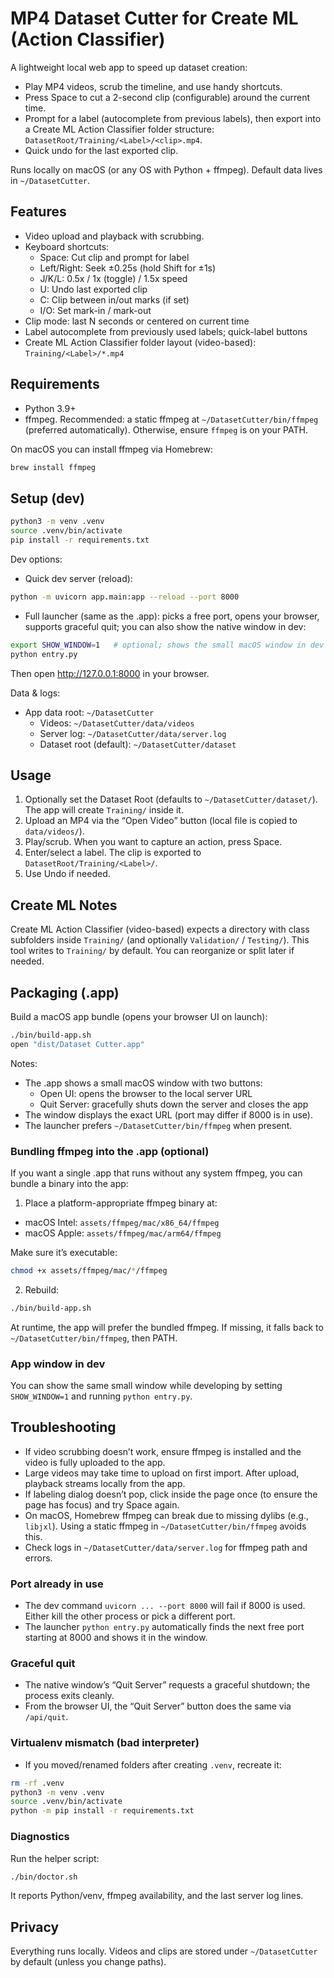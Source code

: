 # MP4 Dataset Cutter for Create ML (Action Classifier)

A lightweight local web app to speed up dataset creation:

- Play MP4 videos, scrub the timeline, and use handy shortcuts.
- Press Space to cut a 2-second clip (configurable) around the current time.
- Prompt for a label (autocomplete from previous labels), then export into a Create ML Action Classifier folder structure: `DatasetRoot/Training/<Label>/<clip>.mp4`.
- Quick undo for the last exported clip.

Runs locally on macOS (or any OS with Python + ffmpeg). Default data lives in `~/DatasetCutter`.

## Features

- Video upload and playback with scrubbing.
- Keyboard shortcuts:
  - Space: Cut clip and prompt for label
  - Left/Right: Seek ±0.25s (hold Shift for ±1s)
  - J/K/L: 0.5x / 1x (toggle) / 1.5x speed
  - U: Undo last exported clip
  - C: Clip between in/out marks (if set)
  - I/O: Set mark-in / mark-out
- Clip mode: last N seconds or centered on current time
- Label autocomplete from previously used labels; quick-label buttons
- Create ML Action Classifier folder layout (video-based): `Training/<Label>/*.mp4`

## Requirements

- Python 3.9+
- ffmpeg. Recommended: a static ffmpeg at `~/DatasetCutter/bin/ffmpeg` (preferred automatically). Otherwise, ensure `ffmpeg` is on your PATH.

On macOS you can install ffmpeg via Homebrew:

```bash
brew install ffmpeg
```

## Setup (dev)

```bash
python3 -m venv .venv
source .venv/bin/activate
pip install -r requirements.txt
```

Dev options:

- Quick dev server (reload):
```bash
python -m uvicorn app.main:app --reload --port 8000
```

- Full launcher (same as the .app): picks a free port, opens your browser, supports graceful quit; you can also show the native window in dev:
```bash
export SHOW_WINDOW=1   # optional; shows the small macOS window in dev
python entry.py
```

Then open http://127.0.0.1:8000 in your browser.

Data & logs:
- App data root: `~/DatasetCutter`
  - Videos: `~/DatasetCutter/data/videos`
  - Server log: `~/DatasetCutter/data/server.log`
  - Dataset root (default): `~/DatasetCutter/dataset`

## Usage

1. Optionally set the Dataset Root (defaults to `~/DatasetCutter/dataset/`). The app will create `Training/` inside it.
2. Upload an MP4 via the “Open Video” button (local file is copied to `data/videos/`).
3. Play/scrub. When you want to capture an action, press Space.
4. Enter/select a label. The clip is exported to `DatasetRoot/Training/<Label>/`.
5. Use Undo if needed.

## Create ML Notes

Create ML Action Classifier (video-based) expects a directory with class subfolders inside `Training/` (and optionally `Validation/` / `Testing/`). This tool writes to `Training/` by default. You can reorganize or split later if needed.

## Packaging (.app)

Build a macOS app bundle (opens your browser UI on launch):

```bash
./bin/build-app.sh
open "dist/Dataset Cutter.app"
```

Notes:
- The .app shows a small macOS window with two buttons:
  - Open UI: opens the browser to the local server URL
  - Quit Server: gracefully shuts down the server and closes the app
- The window displays the exact URL (port may differ if 8000 is in use).
- The launcher prefers `~/DatasetCutter/bin/ffmpeg` when present.

### Bundling ffmpeg into the .app (optional)

If you want a single .app that runs without any system ffmpeg, you can bundle a binary into the app:

1) Place a platform-appropriate ffmpeg binary at:

  - macOS Intel:  `assets/ffmpeg/mac/x86_64/ffmpeg`
  - macOS Apple:  `assets/ffmpeg/mac/arm64/ffmpeg`

  Make sure it’s executable:

  ```bash
  chmod +x assets/ffmpeg/mac/*/ffmpeg
  ```

2) Rebuild:

```bash
./bin/build-app.sh
```

At runtime, the app will prefer the bundled ffmpeg. If missing, it falls back to `~/DatasetCutter/bin/ffmpeg`, then PATH.

### App window in dev

You can show the same small window while developing by setting `SHOW_WINDOW=1` and running `python entry.py`.

## Troubleshooting

- If video scrubbing doesn’t work, ensure ffmpeg is installed and the video is fully uploaded to the app.
- Large videos may take time to upload on first import. After upload, playback streams locally from the app.
- If labeling dialog doesn’t pop, click inside the page once (to ensure the page has focus) and try Space again.
- On macOS, Homebrew ffmpeg can break due to missing dylibs (e.g., `libjxl`). Using a static ffmpeg in `~/DatasetCutter/bin/ffmpeg` avoids this.
- Check logs in `~/DatasetCutter/data/server.log` for ffmpeg path and errors.

### Port already in use

- The dev command `uvicorn ... --port 8000` will fail if 8000 is used. Either kill the other process or pick a different port.
- The launcher `python entry.py` automatically finds the next free port starting at 8000 and shows it in the window.

### Graceful quit

- The native window’s “Quit Server” requests a graceful shutdown; the process exits cleanly.
- From the browser UI, the “Quit Server” button does the same via `/api/quit`.

### Virtualenv mismatch (bad interpreter)

- If you moved/renamed folders after creating `.venv`, recreate it:
```bash
rm -rf .venv
python3 -m venv .venv
source .venv/bin/activate
python -m pip install -r requirements.txt
```

### Diagnostics

Run the helper script:
```bash
./bin/doctor.sh
```
It reports Python/venv, ffmpeg availability, and the last server log lines.

## Privacy

Everything runs locally. Videos and clips are stored under `~/DatasetCutter` by default (unless you change paths).
